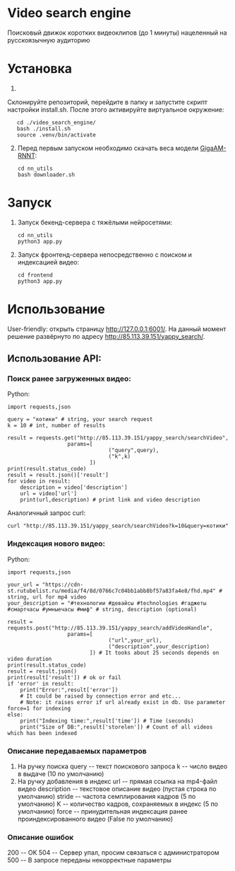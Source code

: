 # Video search engine
Поисковый движок коротких видеоклипов (до 1 минуты) нацеленный на русскоязычную аудиторию

# Установка
1)

  Склонируйте репозиторий, перейдите в папку и запустите скрипт настройки install.sh. После этого активируйте виртуальное окружение:
  ```git clone 
     cd ./video_search_engine/
     bash ./install.sh
     source .venv/bin/activate
  ```

2) Перед первым запуском необходимо скачать веса модели [GigaAM-RNNT](https://github.com/salute-developers/GigaAM):
   ```
   cd nn_utils
   bash downloader.sh
   ```
# Запуск
1) Запуск бекенд-сервера с тяжёлыми нейросетями:
   ```
   cd nn_utils
   python3 app.py
   ```
2) Запуск фронтенд-сервера непосредственно с поиском и индексацией видео:
   ```
   cd frontend
   python3 app.py
   ```
# Использование
User-friendly: открыть страницу <http://127.0.0.1:6001/>.
На данный момент решение развёрнуто по адресу <http://85.113.39.151/yappy_search/>.
## Использование API:
### Поиск ранее загруженных видео:
Python:
```
import requests,json

query = "котики" # string, your search request
k = 10 # int, number of results

result = requests.get("http://85.113.39.151/yappy_search/searchVideo",
                   params=[
                                ("query",query),
                                ("k",k)
                          ])
print(result.status_code)
result = result.json()['result']
for video in result:
    description = video['description']
    url = video['url']
    print(url,description) # print link and video description
```
Аналогичный запрос curl:
```
curl "http://85.113.39.151/yappy_search/searchVideo?k=10&query=котики"
```
### Индексация нового видео:
Python:
```
import requests,json

your_url = "https://cdn-st.rutubelist.ru/media/f4/8d/0766c7c04bb1abb8bf57a83fa4e8/fhd.mp4" # string, url for mp4 video
your_description = "#технологии #девайсы #technologies #гаджеты #смартчасы #умныечасы #миф" # string, description (optional)

result = requests.post("http://85.113.39.151/yappy_search/addVideoHandle",
                   params=[
                                ("url",your_url),
                                ("description",your_description)
                          ]) # It tooks about 25 seconds depends on video duration
print(result.status_code)
result = result.json()
print(result['result']) # ok or fail
if 'error' in result:
    print("Error:",result['error'])
    # It could be raised by connection error and etc...
    # Note: it raises error if url already exist in db. Use parameter force=1 for indexing
else:
    print("Indexing time:",result['time']) # Time (seconds)
    print("Size of DB:",result['storelen']) # Count of all videos which has been indexed
```
### Описание передаваемых параметров
1) На ручку поиска
    query -- текст поискового запроса
    k -- число видео в выдаче (10 по умолчанию)
2) На ручку добавления в индекс
    url -- прямая ссылка на mp4-файл видео
    description -- текстовое описание видео (пустая строка по умолчанию)
    stride -- частота семплирования кадров (5 по умолчанию)
    K -- количество кадров, сохраняемых в индекс (5 по умолчанию)
    force -- принудительная индексация ранее проиндексированного видео (False по умолчанию)
### Описание ошибок
200 -- OK
504 -- Сервер упал, просим связаться с администратором
500 -- В запросе переданы некорректные параметры